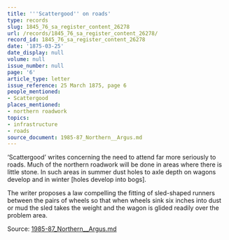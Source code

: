 ```yaml
---
title: '''Scattergood'' on roads'
type: records
slug: 1845_76_sa_register_content_26278
url: /records/1845_76_sa_register_content_26278/
record_id: 1845_76_sa_register_content_26278
date: '1875-03-25'
date_display: null
volume: null
issue_number: null
page: '6'
article_type: letter
issue_reference: 25 March 1875, page 6
people_mentioned:
- Scattergood
places_mentioned:
- northern roadwork
topics:
- infrastructure
- roads
source_document: 1985-87_Northern__Argus.md
---
```


‘Scattergood’ writes concerning the need to attend far more seriously to roads.  Much of the northern roadwork will be done in areas where there is little stone.  In such areas in summer dust holes to axle depth on wagons develop and in winter [holes develop into bogs].

The writer proposes a law compelling the fitting of sled-shaped runners between the pairs of wheels so that when wheels sink six inches into dust or mud the sled takes the weight and the wagon is glided readily over the problem area.

Source: [1985-87_Northern__Argus.md](/downloads/markdown/1985-87_Northern__Argus.md)
